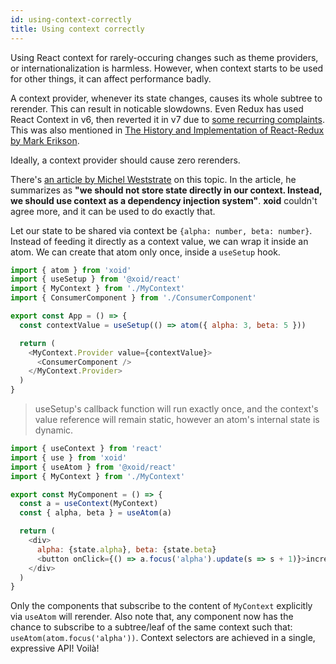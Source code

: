 ```yaml
---
id: using-context-correctly
title: Using context correctly
---
```


Using React context for rarely-occuring changes such as theme providers, or internationalization is harmless. However, when context starts to be used for other things, it can affect performance badly.

A context provider, whenever its state changes, causes its whole subtree to rerender. This can result in noticable slowdowns. Even Redux has used React Context in v6, then reverted it in v7 due to [some recurring complaints](https://github.com/reduxjs/react-redux/issues/1164). This was also mentioned in [The History and Implementation of React-Redux by Mark Erikson](https://blog.isquaredsoftware.com/2018/11/react-redux-history-implementation/#v7-0).

Ideally, a context provider should cause zero rerenders.

There's [an article by Michel Weststrate](https://medium.com/@mweststrate/how-to-safely-use-react-context-b7e343eff076) on this topic. In the article, he summarizes as **"we should not store state directly in our context. Instead, we should use context as a dependency injection system"**. **xoid** couldn't agree more, and it can be used to do exactly that.

Let our state to be shared via context be `{alpha: number, beta: number}`. Instead of feeding it directly as a context value, we can wrap it inside an atom. We can create that atom only once, inside a `useSetup` hook.

```js title="./App.tsx"
import { atom } from 'xoid'
import { useSetup } from '@xoid/react'
import { MyContext } from './MyContext'
import { ConsumerComponent } from './ConsumerComponent'

export const App = () => {
  const contextValue = useSetup(() => atom({ alpha: 3, beta: 5 }))

  return (
    <MyContext.Provider value={contextValue}>
      <ConsumerComponent />
    </MyContext.Provider>
  )
}
```
> useSetup's callback function will run exactly once, and the context's value reference will remain static, however an atom's internal state is dynamic.

```js title="./MyComponent.tsx"
import { useContext } from 'react'
import { use } from 'xoid'
import { useAtom } from '@xoid/react'
import { MyContext } from './MyContext'

export const MyComponent = () => {
  const a = useContext(MyContext)
  const { alpha, beta } = useAtom(a)

  return (
    <div>
      alpha: {state.alpha}, beta: {state.beta}
      <button onClick={() => a.focus('alpha').update(s => s + 1)}>increment alpha</button>
    </div>
  )
}
```

Only the components that subscribe to the content of `MyContext` explicitly via `useAtom` will rerender. Also note that, any component now has the chance to subscribe to a subtree/leaf of the same context such that: `useAtom(atom.focus('alpha'))`. Context selectors are achieved in a single, expressive API! Voilà!